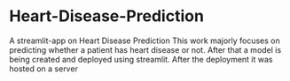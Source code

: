 # Heart-Disease-Prediction
A streamlit-app on Heart Disease Prediction
This work majorly focuses on predicting whether a patient has heart disease or not. After that a model is being created and deployed using streamlit. After the deployment
it was hosted on a server
